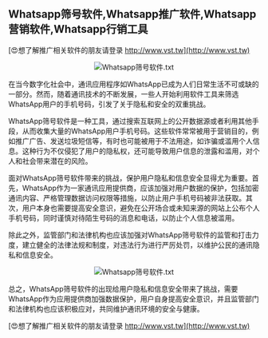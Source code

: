 ## **Whatsapp筛号软件,Whatsapp推广软件,Whatsapp营销软件,Whatsapp行销工具**

[😍想了解推广相关软件的朋友请登录 http://www.vst.tw](http://www.vst.tw)

 <center><img src="https://vst.tw/MP4/tuiguang/png/3.png" alt="Whatsapp筛号软件.txt"></center>

在当今数字化社会中，通讯应用程序如WhatsApp已成为人们日常生活不可或缺的一部分。然而，随着通讯技术的不断发展，一些人开始利用软件工具来筛选WhatsApp用户的手机号码，引发了关于隐私和安全的双重挑战。

WhatsApp筛号软件是一种工具，通过搜索互联网上的公开数据源或者利用其他手段，从而收集大量的WhatsApp用户手机号码。这些软件常常被用于营销目的，例如推广广告、发送垃圾短信等，有时也可能被用于不法用途，如诈骗或滥用个人信息。这种行为不仅侵犯了用户的隐私权，还可能导致用户信息的泄露和滥用，对个人和社会带来潜在的风险。

面对WhatsApp筛号软件带来的挑战，保护用户隐私和信息安全显得尤为重要。首先，WhatsApp作为一家通讯应用提供商，应该加强对用户数据的保护，包括加密通讯内容、严格管理数据访问权限等措施，以防止用户手机号码被非法获取。其次，用户本身也需要提高安全意识，避免在公开场合或未知来源的网站上公布个人手机号码，同时谨慎对待陌生号码的消息和电话，以防止个人信息被滥用。

除此之外，监管部门和法律机构也应该加强对WhatsApp筛号软件的监管和打击力度，建立健全的法律法规和制度，对违法行为进行严厉处罚，以维护公民的通讯隐私和信息安全。

 <center><img src="https://vst.tw/MP4/tuiguang/png/6.png" alt="Whatsapp筛号软件.txt"></center>

总之，WhatsApp筛号软件的出现给用户隐私和信息安全带来了挑战，需要WhatsApp作为应用提供商加强数据保护，用户自身提高安全意识，并且监管部门和法律机构也应该积极应对，共同维护通讯环境的安全与健康。

[😍想了解推广相关软件的朋友请登录 http://www.vst.tw](http://www.vst.tw)



